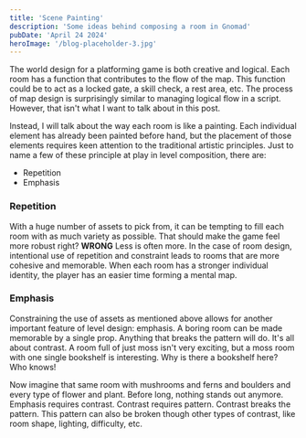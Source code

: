 ```yaml
---
title: 'Scene Painting'
description: 'Some ideas behind composing a room in Gnomad'
pubDate: 'April 24 2024'
heroImage: '/blog-placeholder-3.jpg'
---
```



The world design for a platforming game is both creative and logical. Each room has a function that contributes to the flow of the map. This function could be to act as a locked gate, a skill check, a rest area, etc. The process of map design is surprisingly similar to managing logical flow in a script. However, that isn't what I want to talk about in this post.

Instead, I will talk about the way each room is like a painting. Each individual element has already been painted before hand, but the placement of those elements requires keen attention to the traditional artistic principles. Just to name a few of these principle at play in level composition, there are:

- Repetition
- Emphasis


### Repetition

With a huge number of assets to pick from, it can be tempting to fill each room with as much variety as possible. That should make the game feel more robust right? <b>WRONG</b> Less is often more. In the case of room design, intentional use of repetition and constraint leads to rooms that are more cohesive and memorable. When each room has a stronger individual identity, the player has an easier time forming a mental map.

### Emphasis

Constraining the use of assets as mentioned above allows for another important feature of level design: emphasis. A boring room can be made memorable by a single prop. Anything that breaks the pattern will do. It's all about contrast. A room full of just moss isn't very exciting, but a moss room with one single bookshelf is interesting. Why is there a bookshelf here? Who knows! 

Now imagine that same room with mushrooms and ferns and boulders and every type of flower and plant. Before long, nothing stands out anymore. Emphasis requires contrast. Contrast requires pattern. Contrast breaks the pattern. This pattern can also be broken though other types of contrast, like room shape, lighting, difficulty, etc. 


